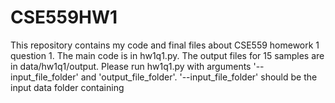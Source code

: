 # CSE559HW1
This repository contains my code and final files about CSE559 homework 1 question 1.
The main code is in hw1q1.py. The output files for 15 samples are in data/hw1q1/output.
Please run hw1q1.py with arguments '--input_file_folder' and 'output_file_folder'. '--input_file_folder' should be the input data folder containing 

